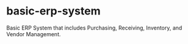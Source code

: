 # basic-erp-system
Basic ERP System that includes Purchasing, Receiving, Inventory, and Vendor Management.

